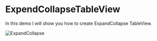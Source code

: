 # ExpendCollapseTableView

In this demo I will show you how to create ExpandCollapse TableView.

![ExpandCollapse](https://user-images.githubusercontent.com/32384820/64528196-7d3e5b00-d325-11e9-8dbc-8f06bc8ebae9.gif)


